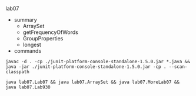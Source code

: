 lab07
- summary
    - ArraySet
    - getFrequencyOfWords
    - GroupProperties
    - longest
- commands
```
javac -d . -cp ./junit-platform-console-standalone-1.5.0.jar *.java && java -jar ./junit-platform-console-standalone-1.5.0.jar -cp . --scan-classpath

java lab07.Lab07 && java lab07.ArraySet && java lab07.MoreLab07 && java lab07.Lab930
```